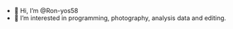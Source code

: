 - 👋 Hi, I’m @Ron-yos58
- 👀 I’m interested in programming, photography, analysis data and editing.

<!---
Ron-yos58/Ron-yos58 is a ✨ special ✨ repository because its `README.md` (this file) appears on your GitHub profile.
You can click the Preview link to take a look at your changes.
--->
